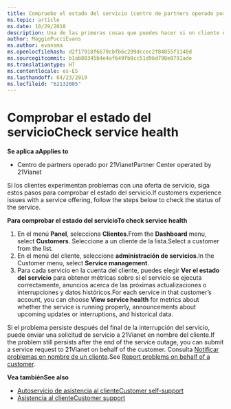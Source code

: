 ```yaml
---
title: Compruebe el estado del servicio (centro de partners operado por 21Vianet)
ms.topic: article
ms.date: 10/29/2018
description: Una de las primeras cosas que puedes hacer si un cliente está experimentando problemas con un servicio es comprobar el estado de dicho servicio.
author: MaggiePucciEvans
ms.author: evansma
ms.openlocfilehash: d2f17918f6679cbfb6c299dccec2f84855f1140d
ms.sourcegitcommit: b1ab80345b4e4af649fb8cc51d96d798e0791ade
ms.translationtype: HT
ms.contentlocale: es-ES
ms.lasthandoff: 04/23/2019
ms.locfileid: "62132005"
---
```

# <a name="check-service-health"></a><span data-ttu-id="d6779-103">Comprobar el estado del servicio</span><span class="sxs-lookup"><span data-stu-id="d6779-103">Check service health</span></span>

<span data-ttu-id="d6779-104">**Se aplica a**</span><span class="sxs-lookup"><span data-stu-id="d6779-104">**Applies to**</span></span>

-   <span data-ttu-id="d6779-105">Centro de partners operado por 21Vianet</span><span class="sxs-lookup"><span data-stu-id="d6779-105">Partner Center operated by 21Vianet</span></span>


<span data-ttu-id="d6779-106">Si los clientes experimentan problemas con una oferta de servicio, siga estos pasos para comprobar el estado del servicio.</span><span class="sxs-lookup"><span data-stu-id="d6779-106">If customers experience issues with a service offering, follow the steps below to check the status of the service.</span></span>

<span data-ttu-id="d6779-107">**Para comprobar el estado del servicio**</span><span class="sxs-lookup"><span data-stu-id="d6779-107">**To check service health**</span></span>

1.  <span data-ttu-id="d6779-108">En el menú **Panel**, selecciona **Clientes**.</span><span class="sxs-lookup"><span data-stu-id="d6779-108">From the **Dashboard** menu, select **Customers**.</span></span> <span data-ttu-id="d6779-109">Seleccione a un cliente de la lista.</span><span class="sxs-lookup"><span data-stu-id="d6779-109">Select a customer from the list.</span></span>
2.  <span data-ttu-id="d6779-110">En el menú del cliente, seleccione **administración de servicios**.</span><span class="sxs-lookup"><span data-stu-id="d6779-110">In the Customer menu, select **Service management**.</span></span>
3.  <span data-ttu-id="d6779-111">Para cada servicio en la cuenta del cliente, puedes elegir **Ver el estado del servicio** para obtener métricas sobre si el servicio se ejecuta correctamente, anuncios acerca de las próximas actualizaciones o interrupciones y datos históricos.</span><span class="sxs-lookup"><span data-stu-id="d6779-111">For each service in that customer’s account, you can choose **View service health** for metrics about whether the service is running properly, announcements about upcoming updates or interruptions, and historical data.</span></span>

<span data-ttu-id="d6779-112">Si el problema persiste después del final de la interrupción del servicio, puede enviar una solicitud de servicio a 21Vianet en nombre del cliente.</span><span class="sxs-lookup"><span data-stu-id="d6779-112">If the problem still persists after the end of the service outage, you can submit a service request to 21Vianet on behalf of the customer.</span></span> <span data-ttu-id="d6779-113">Consulta [Notificar problemas en nombre de un cliente](report-problems-on-behalf-of-a-customer.md).</span><span class="sxs-lookup"><span data-stu-id="d6779-113">See [Report problems on behalf of a customer](report-problems-on-behalf-of-a-customer.md).</span></span>

<span data-ttu-id="d6779-114">**Vea también**</span><span class="sxs-lookup"><span data-stu-id="d6779-114">**See also**</span></span>

-   [<span data-ttu-id="d6779-115">Autoservicio de asistencia al cliente</span><span class="sxs-lookup"><span data-stu-id="d6779-115">Customer self-support</span></span>](customer-self-support.md)
-   [<span data-ttu-id="d6779-116">Asistencia al cliente</span><span class="sxs-lookup"><span data-stu-id="d6779-116">Customer support</span></span>](customer-support.md)